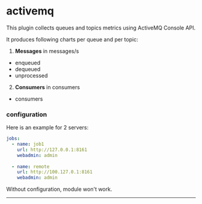 # activemq

This plugin collects queues and topics metrics using ActiveMQ Console API.

It produces following charts per queue and per topic:

1. **Messages** in messages/s
 * enqueued
 * dequeued
 * unprocessed
 
2. **Consumers** in consumers
 * consumers
 

### configuration

Here is an example for 2 servers:

```yaml
jobs:
  - name: job1
    url: http://127.0.0.1:8161
    webadmin: admin
    
  - name: remote
    url: http://100.127.0.1:8161
    webadmin: admin
```

Without configuration, module won't work.

---
